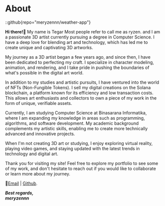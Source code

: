 # About
::github{repo="meryzennn/weather-app"}

**Hi there!👋** My name is Tegar Most people refer to call me as ryzen. and I am a passionate 3D artist currently pursuing a degree in Computer Science. I have a deep love for blending art and technology, which has led me to create unique and captivating 3D artworks.

My journey as a 3D artist began a few years ago, and since then, I have been dedicated to perfecting my craft. I specialize in character modeling, animation, and rendering, and I take pride in pushing the boundaries of what's possible in the digital art world.

In addition to my studies and artistic pursuits, I have ventured into the world of NFTs (Non-Fungible Tokens). I sell my digital creations on the Solana blockchain, a platform known for its efficiency and low transaction costs. This allows art enthusiasts and collectors to own a piece of my work in the form of unique, verifiable assets.

Currently, I am studying Computer Science at Binasarana Informatika, where I am expanding my knowledge in areas such as programming, algorithms, and software development. My academic background complements my artistic skills, enabling me to create more technically advanced and innovative projects.

When I'm not creating 3D art or studying, I enjoy exploring virtual reality, playing video games, and staying updated with the latest trends in technology and digital art.

Thank you for visiting my site! Feel free to explore my portfolio to see some of my work, and don't hesitate to reach out if you would like to collaborate or learn more about my journey.

📩[Email](mailto:me.ryzennn@gmail.com) | [Github](https://github.com/meryzennn).

***Best regards,  
meryzennn***


